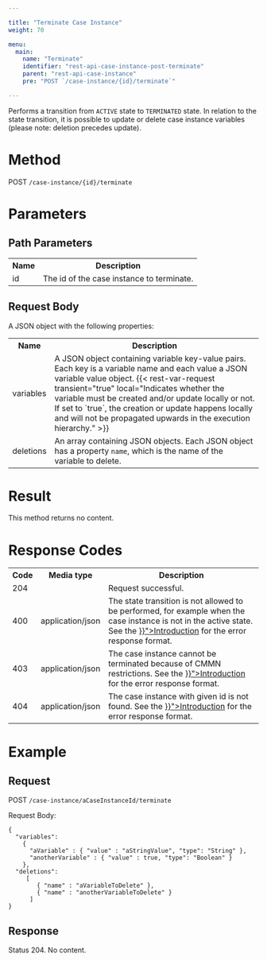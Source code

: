 ```yaml
---

title: "Terminate Case Instance"
weight: 70

menu:
  main:
    name: "Terminate"
    identifier: "rest-api-case-instance-post-terminate"
    parent: "rest-api-case-instance"
    pre: "POST `/case-instance/{id}/terminate`"

---
```


Performs a transition from <code>ACTIVE</code> state to <code>TERMINATED</code> state. In relation to the state transition, it is possible to update or delete case instance variables (please note: deletion precedes update).


# Method

POST `/case-instance/{id}/terminate`


# Parameters

## Path Parameters

<table class="table table-striped">
  <tr>
    <th>Name</th>
    <th>Description</th>
  </tr>
  <tr>
    <td>id</td>
    <td>The id of the case instance to terminate.</td>
  </tr>
</table>

## Request Body

A JSON object with the following properties:

<table class="table table-striped">
  <tr>
    <th>Name</th>
    <th>Description</th>
  </tr>
  <tr>
    <td>variables</td>
    <td>A JSON object containing variable key-value pairs. Each key is a variable name and each value a JSON variable value object.
      {{< rest-var-request transient="true" local="Indicates whether the variable must be created and/or update locally or not. If set to `true`, the creation or update happens locally and will not be propagated upwards in the execution hierarchy." >}}
  </tr>
  <tr>
    <td>deletions</td>
    <td>An array containing JSON objects. Each JSON object has a property <code>name</code>, which is the name of the variable to delete.</td>
  </tr>
</table>


# Result

This method returns no content.


# Response Codes

<table class="table table-striped">
  <tr>
    <th>Code</th>
    <th>Media type</th>
    <th>Description</th>
  </tr>
  <tr>
    <td>204</td>
    <td></td>
    <td>Request successful.</td>
  </tr>
  <tr>
    <td>400</td>
    <td>application/json</td>
    <td>The state transition is not allowed to be performed, for example when the case instance is not in the active state. See the <a href="../../reference/rest/overview/_index.md#error-handling" >}}">Introduction</a> for the error response format.</td>
  </tr>
  <tr>
    <td>403</td>
    <td>application/json</td>
    <td>The case instance cannot be terminated because of CMMN restrictions. See the <a href="../../reference/rest/overview/_index.md#error-handling" >}}">Introduction</a> for the error response format.</td>
  </tr>
  <tr>
    <td>404</td>
    <td>application/json</td>
    <td>The case instance with given id is not found. See the <a href="../../reference/rest/overview/_index.md#error-handling" >}}">Introduction</a> for the error response format.</td>
  </tr>
</table>


# Example

## Request

POST `/case-instance/aCaseInstanceId/terminate`

Request Body:

    {
      "variables":
        {
          "aVariable" : { "value" : "aStringValue", "type": "String" },
          "anotherVariable" : { "value" : true, "type": "Boolean" }
        },
      "deletions":
         [
            { "name" : "aVariableToDelete" },
            { "name" : "anotherVariableToDelete" }
          ]
    }

## Response

Status 204. No content.
